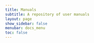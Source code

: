 ```yaml
---
title: Manuals
subtitle: A repository of user manuals
layout: page
show_sidebar: false
menubar: docs_menu
toc: false
---
```

